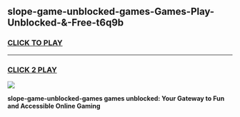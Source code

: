
## slope-game-unblocked-games-Games-Play-Unblocked-&-Free-t6q9b
<h3>
<a href="https://premium76.site?title=slope-game-unblocked-games&ref=24A">CLICK TO PLAY</a></h3>
<hr>

<h3>
<a href="https://premium76.site?title=slope-game-unblocked-games&ref=24A">CLICK 2 PLAY</a>
  
</h3>

<a href="https://premium76.site?title=slope-game-unblocked-games&ref=24A"><img src="https://clearcache.store/games.png"></a>


**slope-game-unblocked-games games unblocked: Your Gateway to Fun and Accessible Online Gaming**
